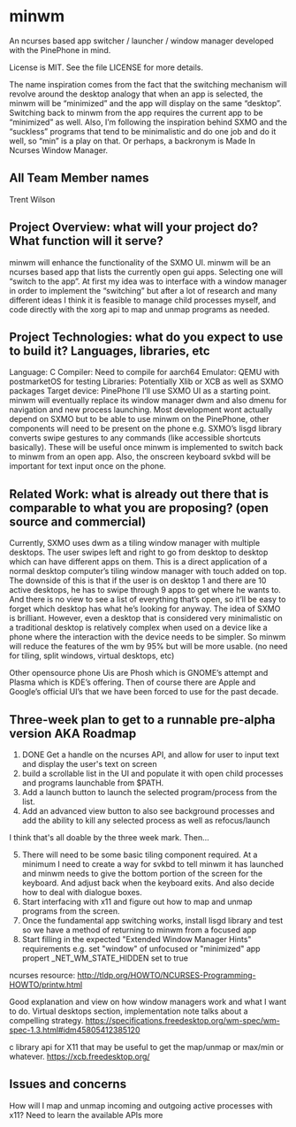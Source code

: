 # minwm
An ncurses based app switcher / launcher / window manager developed with the PinePhone in mind.

License is MIT. See the file LICENSE for more details.

The name inspiration comes from the fact that the switching mechanism will revolve around the desktop analogy that when an app is selected, the minwm will be “minimized” and the app will display on the same “desktop”. Switching back to minwm from the app requires the current app to be “minimized” as well. 
Also, I’m following the inspiration behind SXMO and the “suckless” programs that tend to be minimalistic and do one job and do it well, so “min” is a play on that.
Or perhaps, a backronym is Made In Ncurses Window Manager.

## All Team Member names 
Trent Wilson

## Project Overview: what will your project do? What function will it serve?
minwm will enhance the functionality of the SXMO UI. minwm will be an ncurses based app that lists the currently open gui apps. Selecting one will “switch to the app”. At first my idea was to interface with a window manager in order to implement the “switching” but after a lot of research and many different ideas I think it is feasible to manage child processes myself, and code directly with the xorg api to map and unmap programs as needed.

## Project Technologies: what do you expect to use to build it? Languages, libraries, etc 
Language: C
Compiler: Need to compile for aarch64
Emulator: QEMU with postmarketOS for testing
Libraries: Potentially Xlib or XCB as well as SXMO packages
Target device: PinePhone
I’ll use SXMO UI as a starting point. minwm will eventually replace its window manager dwm and also dmenu for navigation and new process launching. Most development wont actually depend on SXMO but to be able to use minwm on the PinePhone, other components will need to be present on the phone e.g. SXMO’s lisgd library converts swipe gestures to any commands (like accessible shortcuts basically). These will be useful once minwm is implemented to switch back to minwm from an open app. Also, the onscreen keyboard svkbd will be important for text input once on the phone.

## Related Work: what is already out there that is comparable to what you are proposing? (open source and commercial) 
Currently, SXMO uses dwm as a tiling window manager with multiple desktops. The user swipes left and right to go from desktop to desktop which can have different apps on them. This is a direct application of a normal desktop computer’s tiling window manager with touch added on top. The downside of this is that if the user is on desktop 1 and there are 10 active desktops, he has to swipe through 9 apps to get where he wants to. And there is no view to see a list of everything that’s open, so it’ll be easy to forget which desktop has what he’s looking for anyway. The idea of SXMO is brilliant. However, even a desktop that is considered very minimalistic on a traditional desktop is relatively complex when used on a device like a phone where the interaction with the device needs to be simpler. So minwm will reduce the features of the wm by 95% but will be more usable. (no need for tiling, split windows, virtual desktops, etc)

Other opensource phone Uis are Phosh which is GNOME’s attempt and Plasma which is KDE’s offering. Then of course there are Apple and Google’s official UI’s that we have been forced to use for the past decade.

## Three-week plan to get to a runnable pre-alpha version AKA Roadmap
1. DONE Get a handle on the ncurses API, and allow for user to input text and display the user's text on screen
2. build a scrollable list in the UI and populate it with open child processes and programs launchable from $PATH. 
3. Add a launch button to launch the selected program/process from the list. 
4. Add an advanced view button to also see background processes and add the ability to kill any selected process as well as refocus/launch

I think that's all doable by the three week mark. Then...

5. There will need to be some basic tiling component required. At a minimum I need to create a way for svkbd to tell minwm it has launched and minwm needs to give the bottom portion of the screen for the keyboard. And adjust back when the keyboard exits. And also decide how to deal with dialogue boxes.
6. Start interfacing with x11 and figure out how to map and unmap programs from the screen.
7. Once the fundamental app switching works, install lisgd library and test so we have a method of returning to minwm from a focused app
8. Start filling in the expected "Extended Window Manager Hints" requirements e.g. set "window" of unfocused or "minimized" app propert _NET_WM_STATE_HIDDEN set to true

ncurses resource:
http://tldp.org/HOWTO/NCURSES-Programming-HOWTO/printw.html

Good explanation and view on how window managers work and what I want to do.
Virtual desktops section, implementation note talks about a compelling strategy.
https://specifications.freedesktop.org/wm-spec/wm-spec-1.3.html#idm45805412385120

c library api for X11 that may be useful to get the map/unmap or max/min or whatever.
https://xcb.freedesktop.org/

## Issues and concerns 
How will I map and unmap incoming and outgoing active processes with x11?
Need to learn the available APIs more
